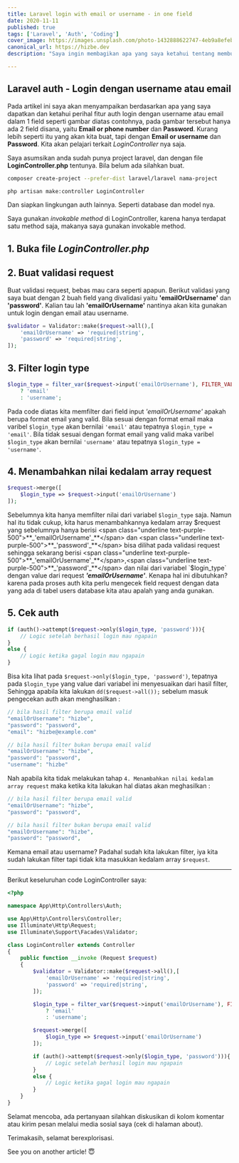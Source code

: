```yaml
---
title: Laravel login with email or username - in one field
date: 2020-11-11
published: true
tags: ['Laravel', 'Auth', 'Coding']
cover_image: https://images.unsplash.com/photo-1432888622747-4eb9a8efeb07?ixlib=rb-1.2.1&ixid=eyJhcHBfaWQiOjEyMDd9&auto=format&fit=crop&w=1053&q=80
canonical_url: https://hizbe.dev
description: "Saya ingin membagikan apa yang saya ketahui tentang membuat auth login dengan username atau email dalam 1 field yang sama."

---
```


<i class="fa fa-quote-left fa-3x fa-pull-left" aria-hidden="true"></i>
<h2>Laravel auth - Login dengan username atau email</h2>

Pada artikel ini saya akan menyampaikan berdasarkan apa yang saya dapatkan dan ketahui perihal fitur auth login dengan username atau email dalam 1 field seperti gambar diatas contohnya, pada gambar tersebut hanya ada 2 field disana, yaitu **Email or phone number** dan **Password**. Kurang lebih seperti itu yang akan kita buat, tapi dengan **Email or username** dan **Password**. Kita akan pelajari terkait *LoginController* nya saja.

Saya asumsikan anda sudah punya project laravel, dan dengan file **LoginController.php** tentunya. Bila belum ada silahkan buat.
```bash
composer create-project --prefer-dist laravel/laravel nama-project
```

```bash
php artisan make:controller LoginController
```

Dan siapkan lingkungan auth lainnya. Seperti database dan model nya.

Saya gunakan *invokable method* di LoginController, karena hanya terdapat satu method saja, makanya saya gunakan invokable method.

## 1.  Buka file **_LoginController.php_**

## 2.  Buat validasi request
Buat validasi request, bebas mau cara seperti apapun. Berikut validasi yang saya buat dengan 2 buah field yang divalidasi yaitu **'emailOrUsername'** dan **'password'**. Kalian tau lah **'emailOrUsername'** nantinya akan kita gunakan untuk login dengan email atau username.
```php
$validator = Validator::make($request->all(),[
    'emailOrUsername' => 'required|string',
    'password' => 'required|string',
]);
```

## 3.  Filter login type
```php
$login_type = filter_var($request->input('emailOrUsername'), FILTER_VALIDATE_EMAIL )
    ? 'email'
    : 'username';
```
Pada code diatas kita memfilter dari field input *'emailOrUsername'* apakah berupa format email yang valid. Bila sesuai dengan format email maka varibel `$login_type` akan bernilai `'email'` atau tepatnya `$login_type = 'email'`. Bila tidak sesuai dengan format email yang valid maka varibel `$login_type` akan bernilai `'username'` atau tepatnya `$login_type = 'username'`.

## 4.  Menambahkan nilai kedalam array request
```php
$request->merge([
    $login_type => $request->input('emailOrUsername')
]);
```
Sebelumnya kita hanya memfilter nilai dari variabel `$login_type` saja. Namun hal itu tidak cukup, kita harus menambahkannya kedalam array $request yang sebelumnya hanya berisi <span class="underline text-purple-500">**_'emailOrUsername'_**</span> dan <span class="underline text-purple-500">**_'password'_**</span> bisa dilihat pada validasi request sehingga sekarang berisi <span class="underline text-purple-500">**_'emailOrUsername'_**</span>,<span class="underline text-purple-500">**_'password'_**</span> dan nilai dari variabel `$login_type` dengan value dari request <span class="underline text-purple-500">**_'emailOrUsername'_**</span>. Kenapa hal ini dibutuhkan? karena pada proses auth kita perlu mengecek field request dengan data yang ada di tabel users database kita atau apalah yang anda gunakan.

## 5.  Cek auth
```php
if (auth()->attempt($request->only($login_type, 'password'))){
    // Logic setelah berhasil login mau ngapain
}
else {
    // Logic ketika gagal login mau ngapain
}
```
Bisa kita lihat pada `$request->only($login_type, 'password')`, tepatnya pada `$login_type` yang value dari variabel ini menyesuaikan dari hasil filter, Sehingga apabila kita lakukan `dd($request->all());` sebelum masuk pengecekan auth akan menghasilkan :
```php
// bila hasil filter berupa email valid
"emailOrUsername": "hizbe",
"password": "password",
"email": "hizbe@example.com"

// bila hasil filter bukan berupa email valid
"emailOrUsername": "hizbe",
"password": "password",
"username": "hizbe"
```
Nah apabila kita tidak melakukan tahap `4. Menambahkan nilai kedalam array request` maka ketika kita lakukan hal diatas akan meghasilkan :
```php
// bila hasil filter berupa email valid
"emailOrUsername": "hizbe",
"password": "password",

// bila hasil filter bukan berupa email valid
"emailOrUsername": "hizbe",
"password": "password",
```
Kemana email atau username? Padahal sudah kita lakukan filter, iya kita sudah lakukan filter tapi tidak kita masukkan kedalam array `$request`.

<hr>

Berikut keseluruhan code LoginController saya:
```php
<?php

namespace App\Http\Controllers\Auth;

use App\Http\Controllers\Controller;
use Illuminate\Http\Request;
use Illuminate\Support\Facades\Validator;

class LoginController extends Controller
{
    public function __invoke (Request $request)
    {
        $validator = Validator::make($request->all(),[
            'emailOrUsername' => 'required|string',
            'password' => 'required|string',
        ]);

        $login_type = filter_var($request->input('emailOrUsername'), FILTER_VALIDATE_EMAIL )
            ? 'email'
            : 'username';

        $request->merge([
            $login_type => $request->input('emailOrUsername')
        ]);

        if (auth()->attempt($request->only($login_type, 'password'))){
            // Logic setelah berhasil login mau ngapain
        }
        else {
            // Logic ketika gagal login mau ngapain
        }
    }
}

```

Selamat mencoba, ada pertanyaan silahkan diskusikan di kolom komentar atau kirim pesan melalui media sosial saya (cek di halaman about).

Terimakasih, selamat berexplorisasi.

See you on another article! 😇